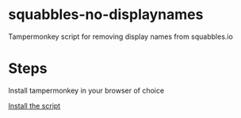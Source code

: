 # squabbles-no-displaynames
Tampermonkey script for removing display names from squabbles.io

# Steps
Install tampermonkey in your browser of choice


[Install the script](https://raw.githubusercontent.com/wallenben/squabbles-no-displaynames/main/script.user.js)
